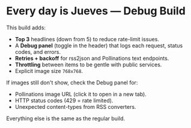 # Every day is Jueves — Debug Build

This build adds:
- **Top 3** headlines (down from 5) to reduce rate-limit issues.
- A **Debug panel** (toggle in the header) that logs each request, status codes, and errors.
- **Retries + backoff** for rss2json and Pollinations text endpoints.
- **Throttling** between items to be gentle with public services.
- Explicit image size `768x768`.

If images still don't show, check the Debug panel for:
- Pollinations image URL (click it to open in a new tab).
- HTTP status codes (429 = rate limited).
- Unexpected content-types from RSS converters.

Everything else is the same as the regular build.

